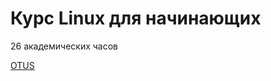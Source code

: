 # Курс Linux для начинающих
26 академических часов

<a href="https://otus.ru/learning/online/20279/#online-test">OTUS</a> 
